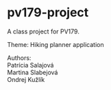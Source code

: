 # pv179-project

A class project for PV179.

Theme: Hiking planner application

Authors:  
Patrícia Salajová   
Martina Slabejová  
Ondrej Kužlík
